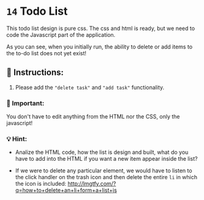 # `14` Todo List

This todo list design is pure css. The css and html is ready, but we need to code the Javascript part of the application. 

As you can see, when you initially run, the ability to delete or add items to the to-do list does not yet exist!

## 📝 Instructions:

1. Please add the `"delete task"` and `"add task"` functionality.

### :mag_right: Important:

You don't have to edit anything from the HTML nor the CSS, only the javascript!

### 💡 Hint:

- Analize the HTML code, how the list is design and built, what do you have to add into the HTML if you want a new item appear inside the list?

- If we were to delete any particular element, we would have to listen to the click handler on the trash icon and then delete the entire `li` in which the icon is included: http://lmgtfy.com/?q=how+to+delete+an+li+form+a+list+js
